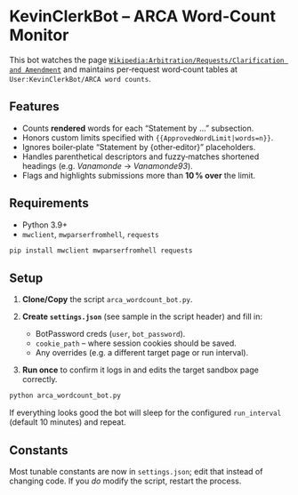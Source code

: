 # KevinClerkBot – ARCA Word‑Count Monitor

This bot watches the page
[`Wikipedia:Arbitration/Requests/Clarification and Amendment`](https://en.wikipedia.org/wiki/Wikipedia:Arbitration/Requests/Clarification_and_Amendment)
and maintains per‑request word‑count tables at
`User:KevinClerkBot/ARCA word counts`.

## Features

* Counts **rendered** words for each “Statement by …” subsection.
* Honors custom limits specified with `{{ApprovedWordLimit|words=n}}`.
* Ignores boiler‑plate “Statement by {other‑editor}” placeholders.
* Handles parenthetical descriptors and fuzzy‑matches shortened headings
  (e.g. *Vanamonde* → *Vanamonde93*).
* Flags and highlights submissions more than **10 % over** the limit.

## Requirements

* Python 3.9+
* `mwclient`, `mwparserfromhell`, `requests`

```bash
pip install mwclient mwparserfromhell requests
```

## Setup

1. **Clone/Copy** the script `arca_wordcount_bot.py`.
2. **Create `settings.json`** (see sample in the script header) and fill
   in:

   * BotPassword creds (`user`, `bot_password`).
   * `cookie_path` – where session cookies should be saved.
   * Any overrides (e.g. a different target page or run interval).
3. **Run once** to confirm it logs in and edits the target sandbox page
   correctly.

```bash
python arca_wordcount_bot.py
```

If everything looks good the bot will sleep for the configured
`run_interval` (default 10 minutes) and repeat.

## Constants 

Most tunable constants are now in `settings.json`; edit that instead of
changing code. If you *do* modify the script, restart the process.
